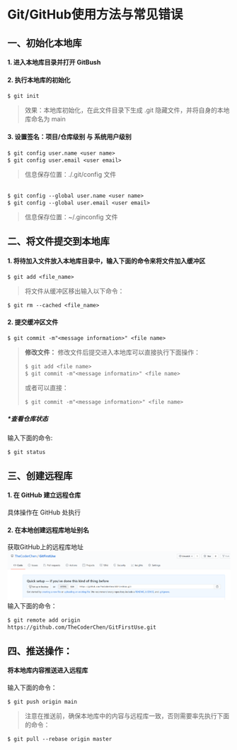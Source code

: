 # Git/GitHub使用方法与常见错误

## 一、初始化本地库
#### 1. 进入本地库目录并打开 GitBush
#### 2. 执行本地库的初始化
```git
$ git init
```

> 效果：本地库初始化，在此文件目录下生成 .git 隐藏文件，并将自身的本地库命名为 main
#### 3. 设置签名：项目/仓库级别 与 系统用户级别
```git
$ git config user.name <user name>
$ git config user.email <user email>
```
> 信息保存位置：./.git/config 文件
```git

$ git config --global user.name <user name>
$ git config --global user.email <user email>
```
> 信息保存位置：~/.ginconfig 文件

## 二、将文件提交到本地库

#### 1. 将待加入文件放入本地库目录中，输入下面的命令来将文件加入缓冲区
```git
$ git add <file_name>
```
> 将文件从缓冲区移出输入以下命令：
```git
$ git rm --cached <file_name>
```
#### 2. 提交缓冲区文件
```git
$ git commit -m"<message information>" <file name>
```

> **修改文件：**
> 修改文件后提交进入本地库可以直接执行下面操作：
> ```git
> $ git add <file name>
> $ git commit -m"<message informatin>" <file name>
> ```
> 或者可以直接：
> ```git
> $ git commit -m"<message information>" <file name>
> ```
##### *查看仓库状态
输入下面的命令:
```git
$ git status
```
## 三、创建远程库
#### 1. 在 GitHub 建立远程仓库
具体操作在 GitHub 处执行
#### 2. 在本地创建远程库地址别名
获取GitHub上的远程库地址
![获取远程库地址](./Picture/Geturl.png)
输入下面的命令：
```git
$ git remote add origin https://github.com/TheCoderChen/GitFirstUse.git
```

## 四、推送操作：
#### 将本地库内容推送进入远程库
输入下面的命令：
```git
$ git push origin main
```
> 注意在推送前，确保本地库中的内容与远程库一致，否则需要率先执行下面的命令：
```git
$ git pull --rebase origin master
```